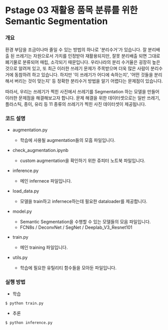 # Pstage 03 재활용 품목 분류를 위한 Semantic Segmentation

### 개요
환경 부담을 조금이나마 줄일 수 있는 방법의 하나로 '분리수거'가 있습니다. 잘 분리배출 된 쓰레기는 자원으로서 가치를 인정받아 재활용되지만, 잘못 분리배출 되면 그대로 폐기물로 분류되어 매립, 소각되기 때문입니다. 우리나라의 분리 수거율은 굉장히 높은 것으로 알려져 있고, 또 최근 이러한 쓰레기 문제가 주목받으며 더욱 많은 사람이 분리수거에 동참하려 하고 있습니다. 하지만 '이 쓰레기가 어디에 속하는지', '어떤 것들을 분리해서 버리는 것이 맞는지' 등 정확한 분리수거 방법을 알기 어렵다는 문제점이 있습니다.

따라서, 우리는 쓰레기가 찍힌 사진에서 쓰레기를 Segmentation 하는 모델을 만들어 이러한 문제점을 해결해보고자 합니다. 문제 해결을 위한 데이터셋으로는 일반 쓰레기, 플라스틱, 종이, 유리 등 11 종류의 쓰레기가 찍힌 사진 데이터셋이 제공됩니다.

### 코드 설명
* augmentation.py
    * 학습에 사용될 augmentation들의 모흠 파일입니다. 

* check_augmentation.ipynb
    * custom augmentation을 확인하기 위한 쥬피터 노트북 파일입니다.

* inference.py
    * 메인 infernece 파일입니다.

* load_data.py
    * 모델을 train하고 infernece하는데 필요한 dataloader를 제공합니다.

* model.py
    * Semantic Segmentation을 수행할 수 있는 모델들의 모음 파일입니다.
    * FCN8s / DeconvNet / SegNet / Deeplab_V3_Resnet101

* train.py
    * 메인 training 파일입니다.

* utils.py
    * 학습에 필요한 유틸리티 함수들을 모아둔 파일입니다.


### 실행 방법
* 학습
```console
$ python train.py
```

* 추론
```console
$ python inference.py
```